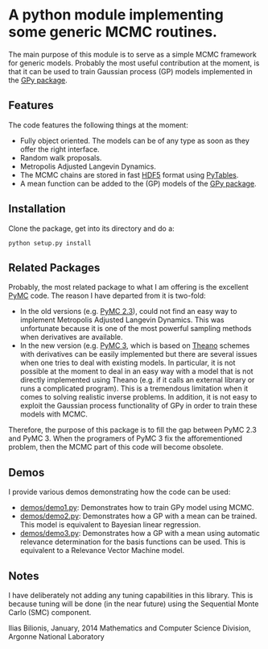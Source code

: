 A python module implementing some generic MCMC routines.
========================================================

The main purpose of this module is to serve as a simple MCMC framework for
generic models. Probably the most useful contribution at the moment, is that
it can be used to train Gaussian process (GP) models implemented in the 
[GPy package](http://sheffieldml.github.io/GPy/).


Features
--------
The code features the following things at the moment:
+ Fully object oriented. The models can be of any type as soon as they offer
  the right interface.
+ Random walk proposals.
+ Metropolis Adjusted Langevin Dynamics.
+ The MCMC chains are stored in fast [HDF5](http://www.hdfgroup.org/HDF5/)
  format using [PyTables](http://www.pytables.org/moin).
+ A mean function can be added to the (GP) models of the
[GPy package](http://sheffieldml.github.io/GPy/).


Installation
------------
Clone the package, get into its directory and do a:
```
python setup.py install
```

Related Packages
----------------
Probably, the most related package to what I am offering is the excellent
[PyMC](https://github.com/pymc-devs/pymc) code. The reason I have departed from
it is two-fold:
+ In the old versions (e.g.
[PyMC 2.3](http://pymc-devs.github.io/pymc/index.html)), could not find an easy
way to implement Metropolis Adjusted Langevin Dynamics. This was unfortunate
because it is one of the most powerful sampling methods when derivatives are
available.
+ In the new version (e.g. 
 [PyMC 3](http://nbviewer.ipython.org/github/pymc-devs/pymc/blob/master/pymc/examples/tutorial.ipynb),
 which is based on [Theano](http://www.deeplearning.net/software/theano/)
 schemes with derivatives can be easily implemented but there are several issues
 when one tries to deal with existing models. In particular, it is not possible
 at the moment to deal in an easy way with a model that is not directly implemented
 using Theano (e.g. if it calls an external library or runs a complicated program).
 This is a tremendous limitation when it comes to solving realistic inverse
 problems. In addition, it is not easy to exploit the Gaussian process
 functionality of GPy in order to train these models with MCMC.

Therefore, the purpose of this package is to fill the gap between PyMC 2.3
and PyMC 3. When the programers of PyMC 3 fix the afforementioned problem, then
the MCMC part of this code will become obsolete.


Demos
-----
I provide various demos demonstrating how the code can be used:
+ [demos/demo1.py](demos/demo1.py): Demonstrates how to train GPy model using MCMC.
+ [demos/demo2.py](demos/demo2.py): Demonstrates how a GP with a mean can be trained.
  This model is equivalent to Bayesian linear regression.
+ [demos/demo3.py](demos/demo3.py): Demonstrates how a GP with a mean using
  automatic relevance determination for the basis functions can be used. This is
  equivalent to a Relevance Vector Machine model.


Notes
-----
I have deliberately not adding any tuning capabilities in this library. This is
because tuning will be done (in the near future) using the Sequential Monte
Carlo (SMC) component.

Ilias Bilionis,
January, 2014
Mathematics and Computer Science Division,
Argonne National Laboratory
